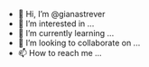 - 👋 Hi, I’m @gianastrever
- 👀 I’m interested in ...
- 🌱 I’m currently learning ...
- 💞️ I’m looking to collaborate on ...
- 📫 How to reach me ...

<!---
gianastrever/gianastrever is a ✨ special ✨ repository because its `README.md` (this file) appears on your GitHub profile.
You can click the Preview link to take a look at your changes.
--->
